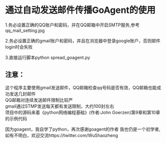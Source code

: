 ﻿通过自动发送邮件传播GoAgent的使用
=================================
1.务必设置正确的QQ账户和密码，并在QQ邮箱中开启SMTP服务,参考qq_mail_setting.jpg

2.务必设置正确的gmail账户和密码，并且在浏览器中登录google账户，否则邮件login时会失败

3.直接运行脚本python spread_goagent.py

注意：
-----
这个程序主要使用gmail发送邮件，QQ邮箱检查qq号码是否有效，QQ邮箱也能成功发送几封邮件  
QQ邮箱对连续发送邮件限制比较严  
gmail通过STMP发送每天都有发送限制，大约100封左右  
项目中的源码来着《python网络编程基础》(作者:John Goerzen)第9章和第10章的示例代码

因为goagent，我自学了python，再次感谢goagent的作者
我也仍是一个初学者,如有不明白，欢迎交流https://twitter.com/WuShaozheng